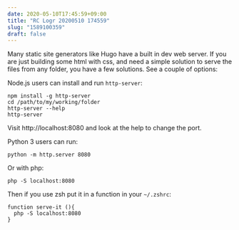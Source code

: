```yaml
---
date: 2020-05-10T17:45:59+09:00
title: "RC Logr 20200510 174559"
slug: "1589100359"
draft: false
---
```


Many static site generators like Hugo have a built in dev web server. If you are just building some html with css, and need a simple solution to serve the files from any folder, you have a few solutions. See a couple of options: 

Node.js users can install and run `http-server`: 

```
npm install -g http-server
cd /path/to/my/working/folder
http-server --help
http-server
```

Visit http://localhost:8080 and look at the help to change the port.

Python 3 users can run: 

```
python -m http.server 8080
```

Or with php: 

```
php -S localhost:8080
```

Then if you use zsh put it in a function in your `~/.zshrc`: 

```
function serve-it (){
  php -S localhost:8080
}
```

